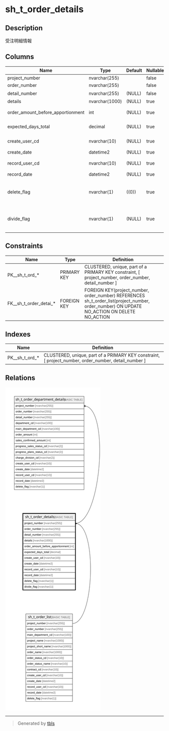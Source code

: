 # sh_t_order_details

## Description

受注明細情報

## Columns

| Name | Type | Default | Nullable | Children | Parents | Comment |
| ---- | ---- | ------- | -------- | -------- | ------- | ------- |
| project_number | nvarchar(255) |  | false | [sh_t_order_department_details](sh_t_order_department_details.md) | [sh_t_order_list](sh_t_order_list.md) | PRNo. |
| order_number | nvarchar(255) |  | false | [sh_t_order_department_details](sh_t_order_department_details.md) | [sh_t_order_list](sh_t_order_list.md) | 受注No. |
| detail_number | nvarchar(255) | (NULL) | false | [sh_t_order_department_details](sh_t_order_department_details.md) |  | 明細No. |
| details | nvarchar(1000) | (NULL) | true |  |  | 明細内容 |
| order_amount_before_apportionment | int | (NULL) | true |  |  | 受注金額(按分前) |
| expected_days_total | decimal | (NULL) | true |  |  | 予定工数(按分前) |
| create_user_cd | nvarchar(10) | (NULL) | true |  |  | 作成者コード |
| create_date | datetime2 | (NULL) | true |  |  | 作成日時 |
| record_user_cd | nvarchar(10) | (NULL) | true |  |  | 更新者コード |
| record_date | datetime2 | (NULL) | true |  |  | 更新日時 |
| delete_flag | nvarchar(1) | ((0)) | true |  |  | 削除フラグ:0未削除、1削除済 |
| divide_flag | nvarchar(1) | (NULL) | true |  |  | 按分フラグ:0按分なし、1按分あり |

## Constraints

| Name | Type | Definition |
| ---- | ---- | ---------- |
| PK__sh_t_ord_* | PRIMARY KEY | CLUSTERED, unique, part of a PRIMARY KEY constraint, [ project_number, order_number, detail_number ] |
| FK__sh_t_order_detai_* | FOREIGN KEY | FOREIGN KEY(project_number, order_number) REFERENCES sh_t_order_list(project_number, order_number) ON UPDATE NO_ACTION ON DELETE NO_ACTION |

## Indexes

| Name | Definition |
| ---- | ---------- |
| PK__sh_t_ord_* | CLUSTERED, unique, part of a PRIMARY KEY constraint, [ project_number, order_number, detail_number ] |

## Relations

![er](sh_t_order_details.svg)

---

> Generated by [tbls](https://github.com/k1LoW/tbls)
